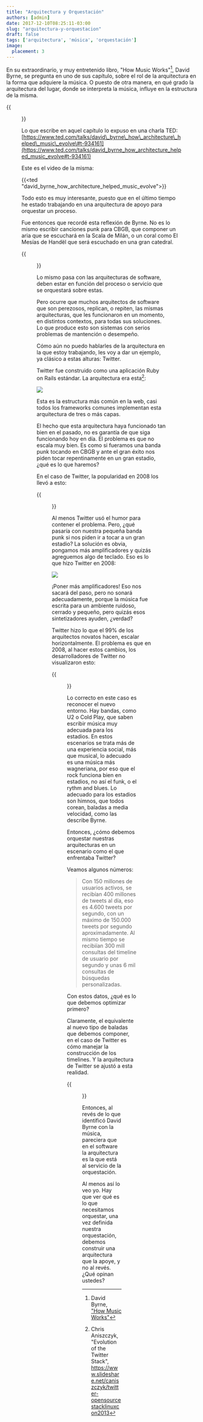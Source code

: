 ```yaml
---
title: "Arquitectura y Orquestación"
authors: [admin]
date: 2017-12-10T08:25:11-03:00
slug: "arquitectura-y-orquestacion"
draft: false
tags: ['arquitectura', 'música', 'orquestación']
image:
  placement: 3
---
```


En su extraordinario, y muy entretenido libro, "How Music Works"[^1],
David Byrne, se pregunta en uno de sus capítulo, sobre el rol de la
arquitectura en la forma que adquiere la música. O puesto de otra
manera, en qué grado la arquitectura del lugar, donde se interpreta la
música, influye en la estructura de la misma.

{{<figure caption="El escenario de CBGB, el club donde empezó su carrera Talking Heads" src="https://d2dspjyoh5c79p.cloudfront.net/dae07887-de0b-11e7-a030-2b5831f8ecb5-aa9f18b7">}}

Lo que escribe en aquel capítulo lo expuso en una charla TED:
[https://www.ted.com/talks/david\_byrne\_how\_architecture\_helped\_music\_evolve\#t-934161](https://www.ted.com/talks/david_byrne_how_architecture_helped_music_evolve#t-934161)

Este es el video de la misma:

{{<ted "david_byrne_how_architecture_helped_music_evolve">}}


Todo esto es muy interesante, puesto que en el último tiempo he estado
trabajando en una arquitectura de apoyo para orquestar un proceso.

Fue entonces que recordé esta reflexión de Byrne. No es lo mismo
escribir canciones punk para CBGB, que componer un aria que se escuchará
en la Scala de Milán, o un coral como El Mesías de Handël que será
escuchado en una gran catedral.

{{<figure caption="La arquitectura de la Scala de Milán es adecuada para una ópera, la reverberancia propia del edificio permite proyectar adecuadamente la voz." src="https://d2dspjyoh5c79p.cloudfront.net/14d5fa28-de10-11e7-a030-2b5831f8ecb5-aa9f18b7">}}

Lo mismo pasa con las arquitecturas de software, deben estar en función
del proceso o servicio que se orquestará sobre estas.

Pero ocurre que muchos arquitectos de software que son perezosos,
replican, o repiten, las mismas arquitecturas, que les funcionaron en un
momento, en distintos contextos, para todas sus soluciones. Lo que
produce esto son sistemas con serios problemas de mantención o
desempeño.

Cómo aún no puedo hablarles de la arquitectura en la que estoy
trabajando, les voy a dar un ejemplo, ya clásico a estas alturas:
Twitter.

Twitter fue construido como una aplicación Ruby on Rails estándar. La
arquitectura era esta[^2]:

![](https://d2dspjyoh5c79p.cloudfront.net/3d900b39-de11-11e7-a030-2b5831f8ecb5-aa9f18b7)

Esta es la estructura más común en la web, casi todos los frameworks
comunes implementan esta arquitectura de tres o más capas.

El hecho que esta arquitectura haya funcionado tan bien en el pasado, no
es garantía de que siga funcionando hoy en día. El problema es que no
escala muy bien. Es como si fueramos una banda punk tocando en CBGB y
ante el gran éxito nos piden tocar repentinamente en un gran estadio,
¿qué es lo que haremos?

En el caso de Twitter, la popularidad en 2008 los llevó a esto:

{{<figure caption="La famosa Fail Whale, una forma simpática de pedir perdón por las fallas de la infraestructura." src="https://d2dspjyoh5c79p.cloudfront.net/dfc72f4b-de12-11e7-a030-2b5831f8ecb5-aa9f18b7">}}

Al menos Twitter usó el humor para contener el problema. Pero, ¿qué
pasaría con nuestra pequeña banda punk si nos piden ir a tocar a un gran
estadio? La solución es obvia, pongamos más amplificadores y quizás
agreguemos algo de teclado. Eso es lo que hizo Twitter en 2008:

![](https://d2dspjyoh5c79p.cloudfront.net/60bc7d8c-de13-11e7-a030-2b5831f8ecb5-aa9f18b7)

¡Poner más amplificadores! Eso nos sacará del paso, pero no sonará
adecuadamente, porque la música fue escrita para un ambiente ruidoso,
cerrado y pequeño, pero quizás esos sintetizadores ayuden, ¿verdad?

Twitter hizo lo que el 99% de los arquitectos novatos hacen, escalar
horizontalmente. El problema es que en 2008, al hacer estos cambios, los
desarrolladores de Twitter no visualizaron esto:

{{<figure caption="El crecimiento de Twitter" src="https://d2dspjyoh5c79p.cloudfront.net/aa43947d-de13-11e7-a030-2b5831f8ecb5-aa9f18b7">}}

Lo correcto en este caso es reconocer el nuevo entorno. Hay bandas, como
U2 o Cold Play, que saben escribir música muy adecuada para los
estadios. En estos escenarios se trata más de una experiencia social,
más que musical, lo adecuado es una música más wagneriana, por eso que
el rock funciona bien en estadios, no así el funk, o el rythm and blues.
Lo adecuado para los estadios son himnos, que todos corean, baladas a
media velocidad, como las describe Byrne.

Entonces, ¿cómo debemos orquestar nuestras arquitecturas en un escenario
como el que enfrentaba Twitter?

Veamos algunos números:

> Con 150 millones de usuarios activos, se recibían 400 millones de
> tweets al día, eso es 4.600 tweets por segundo, con un máximo de
> 150.000 tweets por segundo aproximadamente. Al mismo tiempo se
> recibiían 300 mill consultas del timeline de usuario por segundo y
> unas 6 mil consultas de búsquedas personalizadas.

Con estos datos, ¿qué es lo que debemos optimizar primero?

Claramente, el equivalente al nuevo tipo de baladas que debemos
componer, en el caso de Twitter es cómo manejar la construcción de los
timelines. Y la arquitectura de Twitter se ajustó a esta realidad.

{{<figure caption="La arquitectura de Twitter para gestionar los timelines" src="https://d2dspjyoh5c79p.cloudfront.net/55ef91ae-de16-11e7-a030-2b5831f8ecb5-aa9f18b7">}}


Entonces, al revés de lo que identificó David Byrne con la música,
pareciera que en el software la arquitectura es la que está al servicio
de la orquestación.

Al menos así lo veo yo. Hay que ver qué es lo que necesitamos orquestar,
una vez definida nuestra orquestación, debemos construir una
arquitectura que la apoye, y no al revés. ¿Qué opinan ustedes?

[^1]: David Byrne, ["How Music Works"](http://amzn.to/2BsQNvo)

[^2]: Chris Aniszczyk, "Evolution of the Twitter Stack",
https://www.slideshare.net/caniszczyk/twitter-opensourcestacklinuxcon2013

[^3]: Raffi Krikoria, "Timelines at Scale", https://www.infoq.com/presentations/Twitter-Timeline-Scalability "https://www.slideshare.net/caniszczyk/twitter-opensourcestacklinuxcon2013"}

